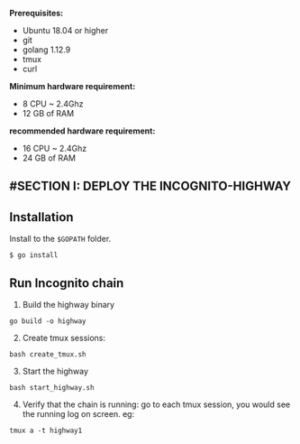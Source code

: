 **Prerequisites:**

- Ubuntu 18.04 or higher
- git
- golang 1.12.9
- tmux
- curl

**Minimum hardware requirement:**

- 8 CPU ~ 2.4Ghz
- 12 GB of RAM

**recommended hardware requirement:**

- 16 CPU ~ 2.4Ghz
- 24 GB of RAM

## #SECTION I: DEPLOY THE INCOGNITO-HIGHWAY

## Installation
Install to the `$GOPATH` folder.
```shell
$ go install
```

## Run Incognito chain
1. Build the highway binary
```
go build -o highway
```

2. Create tmux sessions:
```
bash create_tmux.sh
```

3. Start the highway
```
bash start_highway.sh
```

4. Verify that the chain is running: go to each tmux session, you would see the running log on screen.
    eg:

```
tmux a -t highway1
```

